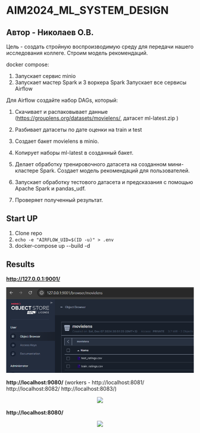 # AIM2024_ML_SYSTEM_DESIGN
## Автор - Николаев О.В. 
Цель - создать стройную воспроизводимую среду для передачи нашего исследования коллеге. Строим модель рекомендаций.

docker compose:

1) Запускает сервис minio
2) Запускает мастер Spark и 3 воркера Spark Запускает все сервисы Airflow

Для Airflow создайте набор DAGs, который:

1) Скачивает и распаковывает данные (https://grouplens.org/datasets/movielens/, датасет  ml-latest.zip )
 
2) Разбивает датасеты по дате оценки на train и test
 
3) Создает бакет movielens в minio.
   
4) Копирует наборы ml-latest в созданный бакет.
   
5) Делает обработку тренировочного датасета на созданном мини-кластере Spark. Создает модель рекомендаций для пользователей.
6) Запускает обработку тестового датасета и предсказания с помощью Apache Spark и pandas_udf.
7) Проверяет полученный результат.

## Start UP

1) Clone repo
2) `echo -e "AIRFLOW_UID=$(ID -u)" > .env`
3) docker-compose up --build -d

## Results

**http://127.0.0.1:9001/**
<!-- #region -->
<p align="center">
<img  src="pictures/minio.png">
</p>

**http://localhost:9080/** (workers - http://localhost:8081/ http://localhost:8082/ http://localhost:8083/)
<!-- #region -->
<p align="center">
<img  src="pictures/spark">
</p>

**http://localhost:8080/**
<!-- #region -->
<p align="center">
<img  src="pictures/airflow">
</p>
